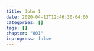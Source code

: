 ```yaml
---
title: John 1
date: 2020-04-12T12:46:30-04:00
categories: []
tags: []
chapter: "001"
inprogress: false
---
```


